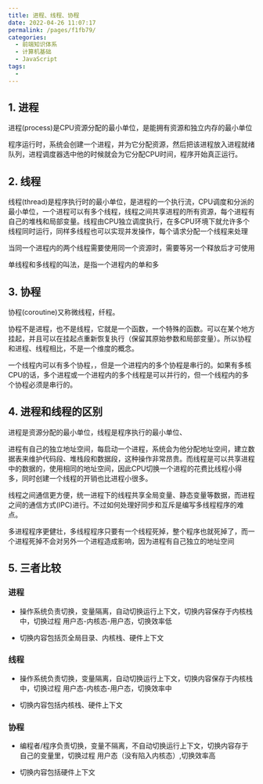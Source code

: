 ```yaml
---
title: 进程、线程、协程
date: 2022-04-26 11:07:17
permalink: /pages/f1fb79/
categories:
  - 前端知识体系
  - 计算机基础
  - JavaScript
tags:
  - 
---
```

## 1. 进程
	
进程(process)是CPU资源分配的最小单位，是能拥有资源和独立内存的最小单位
	
程序运行时，系统会创建一个进程，并为它分配资源，然后把该进程放入进程就绪队列，进程调度器选中他的时候就会为它分配CPU时间，程序开始真正运行。
	
## 2. 线程
	
线程(thread)是程序执行时的最小单位，是进程的一个执行流，CPU调度和分派的最小单位，一个进程可以有多个线程，线程之间共享进程的所有资源，每个进程有自己的堆栈和局部变量。线程由CPU独立调度执行，在多CPU环境下就允许多个线程同时运行，同样多线程也可以实现并发操作，每个请求分配一个线程来处理
	
当同一个进程内的两个线程需要使用同一个资源时，需要等另一个释放后才可使用
	
单线程和多线程的叫法，是指一个进程内的单和多
	
## 3. 协程
	
协程(coroutine)又称微线程，纤程。
	
协程不是进程，也不是线程，它就是一个函数，一个特殊的函数。可以在某个地方挂起，并且可以在挂起点重新恢复执行（保留其原始参数和局部变量）。所以协程和进程、线程相比，不是一个维度的概念。
	
一个线程内可以有多个协程，，但是一个进程内的多个协程是串行的。如果有多核CPU的话，多个进程或一个进程内的多个线程是可以并行的，但一个线程内的多个协程必须是串行的。
	
## 4. 进程和线程的区别
	
进程是资源分配的最小单位，线程是程序执行的最小单位、
	
进程有自己的独立地址空间，每启动一个进程，系统会为他分配地址空间，建立数据表来维护代码段、堆栈段和数据段，这种操作非常昂贵。而线程是可以共享进程中的数据的，使用相同的地址空间，因此CPU切换一个进程的花费比线程小得多，同时创建一个线程的开销也比进程小很多。
	
线程之间通信更方便，统一进程下的线程共享全局变量、静态变量等数据，而进程之间的通信方式(IPC)进行。不过如何处理好同步和互斥是编写多线程程序的难点。
	
多进程程序更健壮，多线程程序只要有一个线程死掉，整个程序也就死掉了，而一个进程死掉不会对另外一个进程造成影响，因为进程有自己独立的地址空间
	
## 5. 三者比较
	
### 进程

* 操作系统负责切换，变量隔离，自动切换运行上下文，切换内容保存于内核栈中，切换过程 用户态-内核态-用户态，切换效率低

* 切换内容包括页全局目录、内核栈、硬件上下文
	
### 线程

* 操作系统负责切换，变量隔离，自动切换运行上下文，切换内容保存于内核栈中，切换过程 用户态-内核态-用户态，切换效率中

* 切换内容包括内核栈、硬件上下文
	
### 协程

* 编程者/程序负责切换，变量不隔离，不自动切换运行上下文，切换内容存于自己的变量里，切换过程 用户态（没有陷入内核态）,切换效率高

* 切换内容包括硬件上下文
